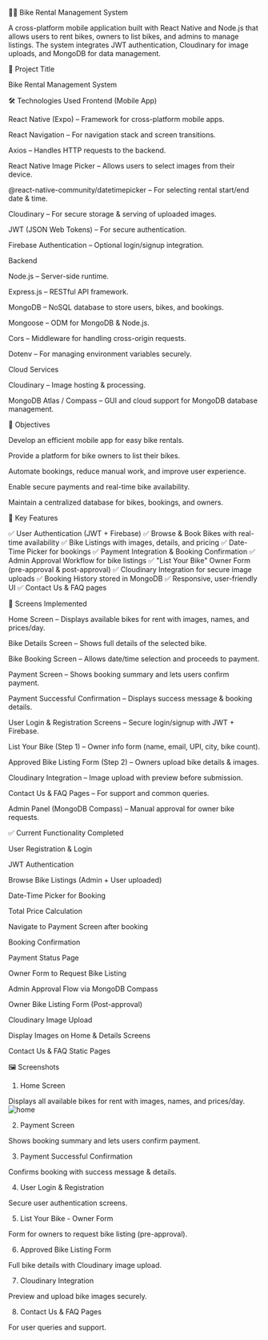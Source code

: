 🚴‍♂️ Bike Rental Management System

A cross-platform mobile application built with React Native and Node.js that allows users to rent bikes, owners to list bikes, and admins to manage listings. The system integrates JWT authentication, Cloudinary for image uploads, and MongoDB for data management.

📌 Project Title

Bike Rental Management System

🛠️ Technologies Used
Frontend (Mobile App)

React Native (Expo) – Framework for cross-platform mobile apps.

React Navigation – For navigation stack and screen transitions.

Axios – Handles HTTP requests to the backend.

React Native Image Picker – Allows users to select images from their device.

@react-native-community/datetimepicker – For selecting rental start/end date & time.

Cloudinary – For secure storage & serving of uploaded images.

JWT (JSON Web Tokens) – For secure authentication.

Firebase Authentication – Optional login/signup integration.

Backend

Node.js – Server-side runtime.

Express.js – RESTful API framework.

MongoDB – NoSQL database to store users, bikes, and bookings.

Mongoose – ODM for MongoDB & Node.js.

Cors – Middleware for handling cross-origin requests.

Dotenv – For managing environment variables securely.

Cloud Services

Cloudinary – Image hosting & processing.

MongoDB Atlas / Compass – GUI and cloud support for MongoDB database management.

🎯 Objectives

Develop an efficient mobile app for easy bike rentals.

Provide a platform for bike owners to list their bikes.

Automate bookings, reduce manual work, and improve user experience.

Enable secure payments and real-time bike availability.

Maintain a centralized database for bikes, bookings, and owners.

🚀 Key Features

✅ User Authentication (JWT + Firebase)
✅ Browse & Book Bikes with real-time availability
✅ Bike Listings with images, details, and pricing
✅ Date-Time Picker for bookings
✅ Payment Integration & Booking Confirmation
✅ Admin Approval Workflow for bike listings
✅ "List Your Bike" Owner Form (pre-approval & post-approval)
✅ Cloudinary Integration for secure image uploads
✅ Booking History stored in MongoDB
✅ Responsive, user-friendly UI
✅ Contact Us & FAQ pages

📱 Screens Implemented

Home Screen – Displays available bikes for rent with images, names, and prices/day.

Bike Details Screen – Shows full details of the selected bike.

Bike Booking Screen – Allows date/time selection and proceeds to payment.

Payment Screen – Shows booking summary and lets users confirm payment.

Payment Successful Confirmation – Displays success message & booking details.

User Login & Registration Screens – Secure login/signup with JWT + Firebase.

List Your Bike (Step 1) – Owner info form (name, email, UPI, city, bike count).

Approved Bike Listing Form (Step 2) – Owners upload bike details & images.

Cloudinary Integration – Image upload with preview before submission.

Contact Us & FAQ Pages – For support and common queries.

Admin Panel (MongoDB Compass) – Manual approval for owner bike requests.

✅ Current Functionality Completed

User Registration & Login

JWT Authentication

Browse Bike Listings (Admin + User uploaded)

Date-Time Picker for Booking

Total Price Calculation

Navigate to Payment Screen after booking

Booking Confirmation

Payment Status Page

Owner Form to Request Bike Listing

Admin Approval Flow via MongoDB Compass

Owner Bike Listing Form (Post-approval)

Cloudinary Image Upload

Display Images on Home & Details Screens

Contact Us & FAQ Static Pages

🖼️ Screenshots
1. Home Screen

Displays all available bikes for rent with images, names, and prices/day.
![home](https://github.com/user-attachments/assets/f2bce4c1-647d-4f64-9a90-595c79db39d5)

2. Payment Screen

Shows booking summary and lets users confirm payment.

3. Payment Successful Confirmation

Confirms booking with success message & details.

4. User Login & Registration

Secure user authentication screens.

5. List Your Bike - Owner Form

Form for owners to request bike listing (pre-approval).

6. Approved Bike Listing Form

Full bike details with Cloudinary image upload.

7. Cloudinary Integration

Preview and upload bike images securely.

8. Contact Us & FAQ Pages

For user queries and support.

